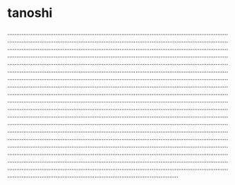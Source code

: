 # tanoshi
....................................................................................................................................................................................................................................................................................................................................................................................................................................................................................................................................................................................................................................................................................................................................................................................................................................................................................................................................................................................................................................................................................................................................................................................................................................................................................................................................................................................................................................................................................................................................................................................................................................................................................................................................................................................................................................................................................................................................................................................................................................................................................................................................................................................................................................................................................................................................................................................................................................................................................................................................................